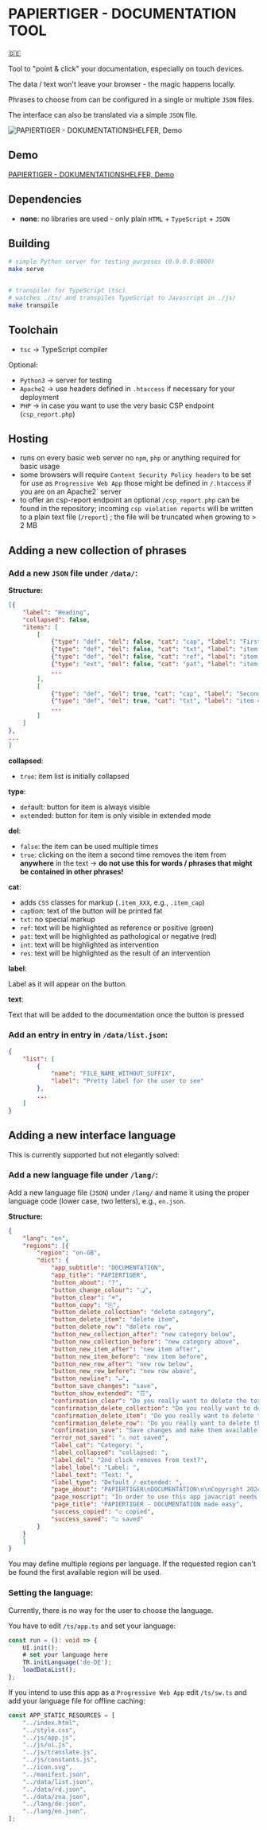 # PAPIERTIGER - DOCUMENTATION TOOL

[🇩🇪](README.de.md)

Tool to "point & click" your documentation, especially on touch devices.

The data / text won't leave your browser - the magic happens locally.

Phrases to choose from can be configured in a single or multiple `JSON` files.

The interface can also be translated via a simple `JSON` file.

![PAPIERTIGER - DOKUMENTATIONSHELFER, Demo](https://www.knopfdruckmassage.de/apps/site/media/images/papiertiger_short.gif)

## Demo

[PAPIERTIGER - DOKUMENTATIONSHELFER, Demo](https://www.knopfdruckmassage.de/apps/papiertiger_rd/)

## Dependencies

* **none**: no libraries are used - only plain `HTML` + `TypeScript` + `JSON`

## Building

```bash
# simple Python server for testing purposes (0.0.0.0:8000)
make serve


# transpiler for TypeScript (tsc)
# watches ./ts/ and transpiles TypeScript to Javascript in ./js/
make transpile
```

## Toolchain

* `tsc` -> TypeScript compiler

Optional:
* `Python3` -> server for testing
* `Apache2` -> use headers defined in `.htaccess` if necessary for your
  deployment
* `PHP` -> in case you want to use the very basic CSP endpoint (`csp_report.php`)

## Hosting

* runs on every basic web server no `npm`, `php` or anything required for basic
  usage
* some browsers will require `Content Security Policy headers` to be set for use
  as `Progressive Web App` those might be defined in `/.htaccess`
  if you are on an Apache2` server
* to offer an csp-report endpoint an optional
  `/csp_report.php` can be found in the repository;
  incoming `csp violation reports` will be written to a plain text
  file (`/report`) ; the file will be truncated when growing to > 2 MB

## Adding a new collection of phrases

### Add a new `JSON` file under `/data/`:

**Structure:**

```json
[{
    "label": "Heading",
    "collapsed": false,
    "items": [
        [
            {"type": "def", "del": false, "cat": "cap", "label": "First: ", "text": "\nFirst: "},
            {"type": "def", "del": false, "cat": "txt", "label": "item 1", "text": "some text; "},
            {"type": "def", "del": false, "cat": "ref", "label": "item 2", "text": "some other text; "},
            {"type": "ext", "del": false, "cat": "pat", "label": "item 3", "text": "rarely needed phrase; "}
            ...
        ],
        [
            {"type": "def", "del": true, "cat": "cap", "label": "Second:", "text": "\nSecond:"},
            {"type": "def", "del": true, "cat": "txt", "label": "item 4", "text": "and so forth; "},
            ...
        ]
    ]
},
...
]
```

**collapsed**:

* `true`: item list is initially collapsed

**type**:

* `def`ault: button for item is always visible
* `ext`ended: button for item is only visible in extended mode

**del**:

* `false`: the item can be used multiple times
* `true`: clicking on the item a second time removes the item from **anywhere** in the text -> **do not use this for words / phrases that might be contained in other phrases!**

**cat**:

* adds `CSS` classes for markup (`.item_XXX`, e.g., `.item_cap`)
* `cap`tion:  text of the button will be printed fat
* `txt`: no special markup
* `ref`: text will be highlighted as reference or positive (green)
* `pat`: text will be highlighted as pathological or negative (red)
* `int`: text will be highlighted as intervention
* `res`: text will be highlighted as the result of an intervention

**label**:

Label as it will appear on the button.

**text**:

Text that will be added to the documentation once the button is pressed

### Add an entry in entry in `/data/list.json`:

```json
{
    "list": [
        {
            "name": "FILE_NAME_WITHOUT_SUFFIX",
            "label": "Pretty label for the user to see"
        },
        ...
    ]
}

```

## Adding a new interface language

This is currently supported but not elegantly solved:

### Add a new language file under `/lang/`:

Add a new language file (`JSON`) under `/lang/` and name it using the
proper language code (lower case, two letters), e.g., `en.json`.

**Structure:**

```JSON
{
    "lang": "en",
    "regions": [{
        "region": "en-GB",
        "dict": {
            "app_subtitle": "DOCUMENTATION",
            "app_title": "PAPIERTIGER",
            "button_about": "?",
            "button_change_colour": "🔾",
            "button_clear": "⌧",
            "button_copy": "⎘",
            "button_delete_collection": "delete category",
            "button_delete_item": "delete item",
            "button_delete_row": "delete row",
            "button_new_collection_after": "new category below",
            "button_new_collection_before": "new category above",
            "button_new_item_after": "new item after",
            "button_new_item_before": "new item before",
            "button_new_row_after": "new row below",
            "button_new_row_before": "new row above",
            "button_newline": "↵",
            "button_save_changes": "save",
            "button_show_extended": "☶",
            "confirmation_clear": "Do you really want to delete the text?",
            "confirmation_delete_collection": "Do you really want to delete this collection (and all rows and items within it)?",
            "confirmation_delete_item": "Do you really want to delete this item?",
            "confirmation_delete_row": "Do you really want to delete this row (and all items within it)?",
            "confirmation_save": "Save changes and make them available to all?",
            "error_not_saved": "⚠ not saved",
            "label_cat": "Category: ",
            "label_collapsed": "collapsed: ",
            "label_del": "2nd click removes from text?",
            "label_label": "Label: ",
            "label_text": "Text: ",
            "label_type": "Default / extended: ",
            "page_about": "PAPIERTIGER\nDOCUMENTATION\n\nCopyright 2024, Eike Kühn\nApache License 2.0",
            "page_noscript": "In order to use this app javacript needs to be enabled.",
            "page_title": "PAPIERTIGER - DOCUMENTATION made easy",
            "success_copied": "☑ copied",
            "success_saved": "☑ saved"
        }
    }
    ]
}
```

You may define multiple regions per language. If the requested region can't be
found the first available region will be used.

### Setting the language:

Currently, there is no way for the user to choose the language.

You have to edit `/ts/app.ts` and set your language:

```ts
const run = (): void => {
    UI.init();
    # set your language here
    TR.initLanguage('de-DE');
    loadDataList();
};
```

If you intend to use this app as a `Progressive Web App` edit
`/ts/sw.ts` and add your language file for offline caching:

```ts
const APP_STATIC_RESOURCES = [
    "../index.html",
    "../style.css",
    "../js/app.js",
    "../js/ui.js",
    "../js/translate.js",
    "../js/constants.js",
    "../icon.svg",
    "../manifest.json",
    "../data/list.json",
    "../data/rd.json",
    "../data/zna.json",
    "../lang/de.json",
    "../lang/en.json",
];
```
